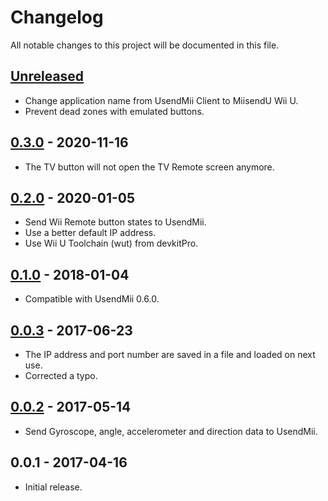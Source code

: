 # Changelog

All notable changes to this project will be documented in this file.

## [Unreleased]

- Change application name from UsendMii Client to MiisendU Wii U.
- Prevent dead zones with emulated buttons.

## [0.3.0] - 2020-11-16

- The TV button will not open the TV Remote screen anymore.

## [0.2.0] - 2020-01-05

- Send Wii Remote button states to UsendMii.
- Use a better default IP address.
- Use Wii U Toolchain (wut) from devkitPro.

## [0.1.0] - 2018-01-04

- Compatible with UsendMii 0.6.0.

## [0.0.3] - 2017-06-23

- The IP address and port number are saved in a file and loaded on next use.
- Corrected a typo.

## [0.0.2] - 2017-05-14

- Send Gyroscope, angle, accelerometer and direction data to UsendMii.

## 0.0.1 - 2017-04-16

- Initial release.

[unreleased]: https://github.com/Crayon2000/MiisendU-Wii-U/compare/v0.3.0...HEAD
[0.3.0]: https://github.com/Crayon2000/MiisendU-Wii-U/compare/v0.2.0...v0.3.0
[0.2.0]: https://github.com/Crayon2000/MiisendU-Wii-U/compare/v0.1.0...v0.2.0
[0.1.0]: https://github.com/Crayon2000/MiisendU-Wii-U/compare/v0.0.3...v0.1.0
[0.0.3]: https://github.com/Crayon2000/MiisendU-Wii-U/compare/v0.0.2...v0.0.3
[0.0.2]: https://github.com/Crayon2000/MiisendU-Wii-U/compare/v0.0.1...v0.0.2
